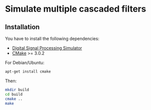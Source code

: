 Simulate multiple cascaded filters
==================================

Installation
------------

You have to install the following dependencies:

- [Digital Signal Processing Simulator](https://lxsd.femto-st.fr/gitlab/ahugeat/dsps_lib)
- [CMake](https://cmake.org/) >= 3.0.2

For Debian/Ubuntu:

```sh
apt-get install cmake
```

Then:

```sh
mkdir build
cd build
cmake ..
make
```

